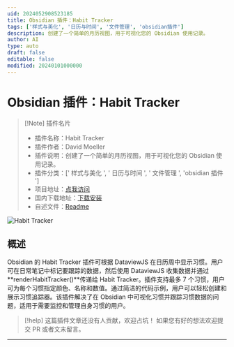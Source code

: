 ```yaml
---
uid: 2024052908523185
title: Obsidian 插件：Habit Tracker
tags: ['样式与美化', '日历与时间', '文件管理', 'obsidian插件']
description: 创建了一个简单的月历视图，用于可视化您的 Obsidian 使用记录。
author: AI
type: auto
draft: false
editable: false
modified: 20240101000000
---
```


# Obsidian 插件：Habit Tracker

> [!Note] 插件名片
> - 插件名称：Habit Tracker
> - 插件作者：David Moeller
> - 插件说明：创建了一个简单的月历视图，用于可视化您的 Obsidian 使用记录。
> - 插件分类：[' 样式与美化 ', ' 日历与时间 ', ' 文件管理 ', 'obsidian 插件 ']
> - 项目地址：[点我访问](https://github.com/Narsail/habit-tracker-obsidian)
> - 国内下载地址：[下载安装](https://pkmer.cn/products/plugin/pluginMarket/?habit-tracker)
> - 自述文件：[Readme](https://ghproxy.net/https://raw.githubusercontent.com/Narsail/habit-tracker-obsidian/master/README.md)

![Habit Tracker](https://cdn.pkmer.cn/covers/habit-tracker.PNG!pkmer)

## 概述

Obsidian 的 Habit Tracker 插件可根据 DataviewJS 在日历周中显示习惯。用户可在日常笔记中标记要跟踪的数据，然后使用 DataviewJS 收集数据并通过**renderHabitTracker()**传递给 Habit Tracker。插件支持最多 7 个习惯，用户可为每个习惯指定颜色、名称和数值。通过简洁的代码示例，用户可以轻松创建和展示习惯追踪器。该插件解决了在 Obsidian 中可视化习惯并跟踪习惯数据的问题，适用于需要监控和管理自身习惯的用户。

> [!help]
> 这篇插件文章还没有人贡献，欢迎占坑！
> 如果您有好的想法欢迎提交 PR 或者文末留言。

---



